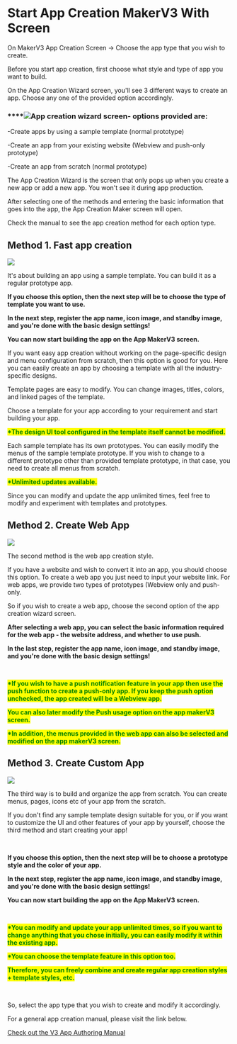 # Start App Creation MakerV3 With Screen

On MakerV3 App Creation Screen -> Choose the app type that you wish to create.

Before you start app creation, first choose what style and type of app you want to build.

On the App Creation Wizard screen, you'll see 3 different ways to create an app. Choose any one of the provided option accordingly.&#x20;

### ****![](broken-reference)App creation wizard screen- options provided are:

\-Create apps by using a sample template (normal prototype)

\-Create an app from your existing website (Webview and push-only prototype)&#x20;

\-Create an app from scratch (normal prototype)



The App Creation Wizard is the screen that only pops up when you create a new app or add a new app. You won't see it during app production.

After selecting one of the methods and entering the basic information that goes into the app, the  App Creation Maker screen will open.

Check the manual to see the app creation method for each option type.



## Method 1. Fast app creation

![](broken-reference)

It's about building an app using a sample template. You can build it as a regular prototype app.&#x20;

**If you choose this option, then the next step will be to choose the type of template you want to use.**

**In the next step, register the app name, icon image, and standby image, and you're done with the basic design settings!**

**You can now start building the app on the App MakerV3 screen.**



If you want easy app creation without working on the page-specific design and menu configuration from scratch, then this option is good for you. Here you can easily create an app by choosing a template with all the industry-specific designs.

Template pages are easy to modify. You can change images, titles, colors, and linked pages of the template.

Choose a template for your app according to your requirement and start building your app.&#x20;

<mark style="color:red;"></mark>

<mark style="color:green;">**\*The design UI tool configured in the template itself cannot be modified.**</mark>

Each sample template has its own prototypes. You can easily modify the menus of the sample template prototype. If you wish to change to a different prototype other than provided template prototype, in that case, you need to create all menus from scratch.&#x20;

<mark style="color:green;">**\*Unlimited updates available.**</mark>

Since you can modify and update the app unlimited times, feel free to modify and experiment with templates and prototypes.



## Method 2. Create Web App

![](broken-reference)

The second method is the web app creation style.

If you have a website and wish to convert it into an app, you should choose this option. To create a web app you just need to input your website link. For web apps, we provide two types of prototypes (Webview only and push-only.

So if you wish to create a web app, choose the second option of the app creation wizard screen.

**After selecting a web app, you can select the basic information required for the web app - the website address, and whether to use push.**

**In the last step, register the app name, icon image, and standby image, and you're done with the basic design settings!**

**​**

<mark style="color:green;">**\*If you wish to have a push notification feature in your app then use the push function to create a push-only app. If you keep the push option unchecked, the app created will be a Webview app.**</mark>&#x20;

<mark style="color:green;">**You can also later modify the Push usage option on the app makerV3 screen.**</mark> &#x20;

<mark style="color:green;">**\*In addition, the menus provided in the web app can also be selected and modified on the app makerV3 screen.**</mark>&#x20;



## Method 3. Create Custom App

![](broken-reference)

The third way is to build and organize the app from scratch. You can create menus, pages, icons etc of your app from the scratch.&#x20;

If you don't find any sample template design suitable for you, or if you want to customize the UI and other features of your app by yourself, choose the third method and start creating your app!

​

**If you choose this option, then the next step will be to choose a prototype style and the color of your app.**

**In the next step, register the app name, icon image, and standby image, and you're done with the basic design settings!**

**You can now start building the app on the App MakerV3 screen.**

&#x20;&#x20;

**​**

<mark style="color:green;">**\*You can modify and update your app unlimited times, so if you want to change anything that you chose initially, you can easily modify it within the existing app.**</mark>

<mark style="color:green;">**\*You can choose the template feature in this option too.**</mark> &#x20;

<mark style="color:green;">**Therefore, you can freely combine and create regular app creation styles + template styles, etc.**</mark>

**​**

So, select the app type that you wish to create and modify it accordingly.

For a general app creation manual, please visit the link below.

[Check out the V3 App Authoring Manual](https://krc-word-edit.officeapps.live.com/we/wordeditorframe.aspx?new=1\&ui=en%2DGB\&rs=en%2DGB\&wdorigin=OFFICECOM-WEB.START.NEW-INSTANT\&wdenableroaming=1\&mscc=1\&wdodb=1\&hid=F79555A0-90A7-1000-775E-1B682496F2E4\&wopisrc=https%3A%2F%2Fswing2app-my.sharepoint.com%2Fpersonal%2Fharshajad05538\_swing2app\_com%2F\_vti\_bin%2Fwopi.ashx%2Ffiles%2F161f872f3e6f43f4b55a9a5eabfb50bc\&wdhostclicktime=1659051877156\&jsapi=1\&jsapiver=v1\&newsession=1\&corrid=1635197a-0e34-4970-974e-224dfa517a9b\&usid=1635197a-0e34-4970-974e-224dfa517a9b\&sftc=1\&cac=1\&mtf=1\&sfp=1\&wdredirectionreason=Unified\_SingleFlush\&rct=Medium\&ctp=LeastProtected)&#x20;

